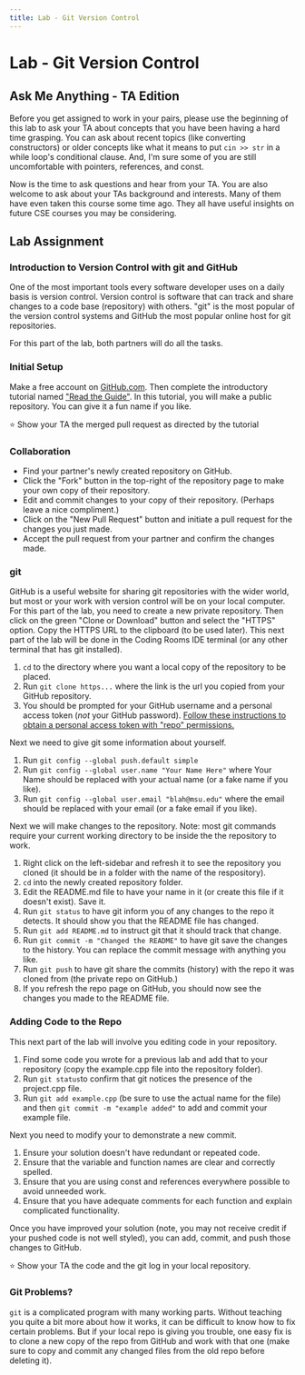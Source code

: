 ```yaml
---
title: Lab - Git Version Control
---
```


# Lab - Git Version Control

## Ask Me Anything - TA Edition

Before you get assigned to work in your pairs, please use the beginning of this lab to ask your TA about concepts that you have been having a hard time grasping. You can ask about recent topics (like converting constructors) or older concepts like what it means to put `cin >> str` in a while loop's conditional clause. And, I'm sure some of you are still uncomfortable with pointers, references, and const.

Now is the time to ask questions and hear from your TA. You are also welcome to ask about your TAs background and interests. Many of them have even taken this course some time ago. They all have useful insights on future CSE courses you may be considering.

## Lab Assignment

### Introduction to Version Control with git and GitHub
One of the most important tools every software developer uses on a daily basis is version control.
Version control is software that can track and share changes to a code base (repository) with others.
"git" is the most popular of the version control systems and GitHub the most popular online host for git repositories.  

For this part of the lab, both partners will do all the tasks.

### Initial Setup
Make a free account on <a href="https://github.com/">GitHub.com</a>. 
Then complete the introductory tutorial named  <a href="https://guides.github.com/activities/hello-world/">"Read the Guide"</a>.
In this tutorial, you will make a public repository. You can give it a fun name if you like.

⭐ Show your TA the merged pull request as directed by the tutorial

### Collaboration

* Find your partner's newly created repository on GitHub.
* Click the "Fork" button in the top-right of the repository page to make your own copy of their repository.
* Edit and commit changes to your copy of their repository. (Perhaps leave a nice compliment.) 
* Click on the "New Pull Request" button and initiate a pull request for the changes you just made.
* Accept the pull request from your partner and confirm the changes made.


### git
GitHub is a useful website for sharing git repositories with the wider world, but most or your work with version control will be on your local computer.
For this part of the lab, you need to create a new private repository.
Then click on the green "Clone or Download" button and select the "HTTPS" option. Copy the HTTPS URL to the clipboard (to be used later).
This next part of the lab will be done in the Coding Rooms IDE terminal (or any other terminal that has git installed).

1. `cd` to the directory where you want a local copy of the repository to be placed.
2. Run `git clone https...` where the link is the url you copied from your GitHub repository.
3. You should be prompted for your GitHub username and a personal access token (_not_ your GitHub password). [Follow these instructions to obtain a personal access token with "repo" permissions.](https://docs.github.com/en/authentication/keeping-your-account-and-data-secure/creating-a-personal-access-token)

Next we need to give git some information about yourself.

1. Run `git config --global push.default simple`
2. Run `git config --global user.name "Your Name Here"` where Your Name should be replaced with your actual name (or a fake name if you like).
3. Run `git config --global user.email "blah@msu.edu"` where the email should be replaced with your email (or a fake email if you like).

Next we will make changes to the repository. Note: most git commands require your current working directory to be inside the the repository to work.

1. Right click on the left-sidebar and refresh it to see the repository you cloned (it should be in a folder with the name of the respository).
2. `cd` into the newly created repository folder.
3. Edit the README.md file to have your name in it (or create this file if it doesn't exist). Save it.
4. Run `git status` to have git inform you of any changes to the repo it detects. It should show you that the README file has changed.
5. Run `git add README.md` to instruct git that it should track that change.
6. Run `git commit -m "Changed the README"` to have git save the changes to the history. You can replace the commit message with anything you like.
7. Run `git push` to have git share the commits (history) with the repo it was cloned from (the private repo on GitHub.)
8. If you refresh the repo page on GitHub, you should now see the changes you made to the README file.


### Adding Code to the Repo
This next part of the lab will involve you editing code in your repository.

1. Find some code you wrote for a previous lab and add that to your repository (copy the example.cpp file into the repository folder).
2. Run `git status`to confirm that git notices the presence of the project.cpp file.
3. Run `git add example.cpp` (be sure to use the actual name for the file) and then `git commit -m "example added"` to add and commit your example file.

Next you need to modify your to demonstrate a new commit.

1. Ensure your solution doesn't have redundant or repeated code.
2. Ensure that the variable and function names are clear and correctly spelled.
3. Ensure that you are using const and references everywhere possible to avoid unneeded work.
4. Ensure that you have adequate comments for each function and explain complicated functionality.

Once you have improved your solution (note, you may not receive credit if your pushed code is not well styled), you can add, commit, and push those changes to GitHub. 

⭐ Show your TA the code and the git log in your local repository.

### Git Problems?
`git` is a complicated program with many working parts. 
Without teaching you quite a bit more about how it works, it can be difficult to know how to fix certain problems.
But if your local repo is giving you trouble, one easy fix is to clone a new copy of the repo from GitHub and work with that one (make sure to copy and commit any changed files from the old repo before deleting it).


<!--


<h3>The Problem</h3>
<p>
    We are going to work on making our own classes with private data members and special accessors.
    We are going to build a Circular Buffer class,
    a common data structure with well known accessors.
</p>

<h3>Some Background</h3>
<p>
    Our Circular Buffer will be a data structure that stores <code>long</code> values.
    A Circular Buffer is a fixed size FIFO (First In, First Out) data structure.
    It is essentially a line (a queue).
    First thing added (the READ position in the diagram) is the first thing read.
    The next thing added is at the WRITE position.
    It is the last thing added, the last thing read.
    The underlying data structure for this approach has a fixed size data structure.
    It can become empty, it can become full.
    It does not grow or shrink in size over the course of the run of the program.
</p>
<img src="https://i.stack.imgur.com/qmPQ6.png" alt="">
<p>
    Things you can do with your Circular Buffer:
</p>
<ul>
    <li>
        You can add to the Circular Buffer. An element is added at the write position.
        The write position is then advanced.
    </li>
    <li>
        You can remove an element. The element at the read position is removed.
        The read position is then advanced.
    </li>
    <li>You can test if it is full.</li>
    <li>You can test if it is empty.</li>
</ul>

<h3>Your Tasks</h3>
<p>We are going to make a <code>CircBuf</code> class with these characteristics and test it.</p>

<h4>The Class</h4>
<p>
    The <code>CircBuff</code> class will have an underlying data member of your choice called
    <code>buffer</code> (a vector, a deque) of fixed size.
    This is a private data member, which will represent the underlying data array.
    <code>buffer</code> is private, you cannot access it from a main program using the class.
    Overall, we have 5 underlying elements in the <code>CircBuf</code>. Their need will be shown below.
</p>
<ul>
    <li>size (the maximum size of the buffer)</li>
    <li>count (the number of active elements in the buffer)</li>
    <li>front (an index to the next element that will be read)</li>
    <li>back (an index to where the next element will be written)</li>
    <li>buffer (series of longs)</li>
</ul>

<h4>Interface, circbuf.h file</h4>
<ul>
    <li><code>CircBuf</code> constructor, one argument, the <b>fixed size</b> buffer of <code>long</code>.
        <ul>
            <li>takes a default of 10, thus allowing for a default constructor.</li>
        </ul>
    </li>
    <li>
        <code>long pop_front()</code> member function, no parameters
        <ul>
            <li>if <code>CircBuf</code> is not empty, returns the <code>long</code> indexed by front and then advances front by one.</li>
            <li>if the <code>CircBuf</code> is empty, throws a <code>runtime_error</code>, <em>see the notes below about this</em>.</li>
        </ul>
        <p>
            <img src="Red_star.svg" style="width:1cm">
            Show your TA your completed <code>pop_front</code> method.
        </p>
    </li>
    <li>
        <code>bool remove()</code> member function, no parameters
        <ul>
            <li>if <code>CircBuf</code> is not empty, advances front by one and returns true.</li>
            <li>if the <code>CircBuf</code> is empty, returns false.</li>
        </ul>
    </li>
    <li>
        <code>bool add(long)</code> member function, single long parameter
        <ul>
            <li>
                if <code>CircBuf</code> is not full, places the parameter in <code>buffer</code> at the index indicated by <code>back</code>,
                advances the <code>back</code> by one and returns true.
            </li>
            <li>if <code>CircBuf</code> is full, returns false.</li>
        </ul>
    </li>
    <li>
        <code>bool empty()</code> member function, no parameters
        <ul>
            <li>returns true if the <code>CircBuf</code> is empty, false otherwise.</li>
        </ul>
    </li>
    <li>
        <code>bool full()</code> member function, no parameters
        <ul>
            <li>returns true if the <code>CircBuf</code> is full, false otherwise.</li>
        </ul>
    </li>
    <li>
        <code>ostream& operator<<(ostream &out, const CircBuf &cb)</code> This is a <b>friend</b> function (not a member).
        It prints the underlying buffer array and other elements of the class. Example output:
        <pre>
DUMP Front:0, Back:4, Cnt:2
1, 2, 1, 2,
</pre>
    </li>
</ul>

<h4>Implementation, circbuf.cpp</h4>
<p>
    There are a number of ways to implement this data structure.
    The important thing to note is the circular nature of the buffer.
    The two indices: <code>front</code> (where elements are read from) and <code>back</code> (where elements are added).
    They can wrap around the buffer like we have done with clock arithmetic:
</p>
<ul>
    <li>
        if <code>back</code> goes past the last index of the data structure,
        it "wraps around" to the first index using the modulus operator (%) based on the fixed buffer size
    </li>
    <li>the same is true for <code>front</code></li>
    <li>in this way you can keep reusing the underlying buffer.</li>
</ul>
<img src="lab10/indicies.png">

<h3>Notes</h3>
<ul>
    <li><code>front == back</code> in two situations: full and empty. How to differentiate full from empty?</li>
<li>
    We talked about handling exceptions, but here is a reminder:
<ul>
    <li>you <code>#include&lt;stdexcept></code></li>
    <li>to use a particular error, you <code>using std::runtime_error;</code></li>
    <li>
        The C++ keyword is <code>throw</code>.
        When you throw an exception you are telling C++ and error occurred.
        That is, you have detected an error condition and are indicating the error to C++.
        You may or may not have a catcher on the other side to deal with the error,
        but that is not the focus today.
    </li>
    <li>
        If you try to access the front of an empty <code>CircBuf</code>, you should:
        <ul>
            <li><code>throw runtime_error("Accessing an empty Circular Buffer");</code></li>
        </ul>
    </li>
    <li>There are a couple of predefined errors in C++, one is a <code>runtime_error</code>. That is as good as any other for this case.</li>
    <li>
        When you <code>throw</code> the error,
        you are actually making an instance of the <code>runtime_error</code> class.
        The constructor can take a string argument which is stored in the error and can be used to help sort out the error.
    </li>
    <li>
        There is an example of a catch (how to deal with an error) in the "main.cpp" if you want to see how it works.
    </li>
</ul>
</li>
</ul>

<h3>Test</h3>
<p>
    Implement your class and get it to run with the provided <a href="lab10/main.cpp">main.cpp</a>.
    You output should look exactly like the following:
</p>
<pre>
Front:1
DUMP Front:1, Back:2, Cnt:1
1, 2, 0, 0,

Front:2
Empty?:true
DUMP Front:2, Back:2, Cnt:0
1, 2, 0, 0,

Add 4 elements
DUMP Front:2, Back:2, Cnt:4
29, 30, 27, 28,

Remove all elements
Elements removed:
27, 28, 29, 30,
DUMP Front:2, Back:2, Cnt:0
29, 30, 27, 28,

Fill er up
Full?: true
DUMP Front:2, Back:2, Cnt:4
4, 9, 0, 1,
Drain it
Empty?:true
Yo, cannot access an empty buffer. Real error msg follows
Accessing an empty Circular Buffer</pre>
<p>
    <img src="Red_star.svg" style="width:1cm">
    Show your TA when you complete this portion of the lab.
</p>

<h3>More Overloading</h3>
<ul>
    <li>
        <p>
            It might seem a little odd, but you could overload the <code>+</code> operator to place the next element
            in the buffer (a different way to do add). It would have to allow statements like the following.
        </p>
        <pre>
cb = cb + 5;
cb = 5 + cb;</pre>
        <p>
            In this case, the operator would make a new CircBuf,
            with the element added to the end.
            Thus this would be the addition of a CircBuf and a long.
        </p>
        <p>
            What to do for the fixed size of the newly made CircBuf?
            You could make the new buffer a straight copy of cb and throw an error
            if it exceeds the size. If not big enough, you could also make it one bigger.
            Which would be better?
        </p>
    </li>
    <li>
        <p>
            If you are <b>really</b> bored, you could create the addition of two CircBuf.
            It would take the two contents and combine them. Order here would be important
            (contents of the lhs first followed by the rhs).
        </p>
        <pre>
cb = cb + another_buff  # cb contents first, another_buf second
cb = another_buf + cb   # another_buf contents first, cb second</pre>
        <p>
            Again, what to do with the fixed size of the returned buffer?
            This is a tougher call. It seems likely that the combined buffers could be too big
            (bigger than either of the two argument CircBufs).
            Should we throw an error or make the new CircBuf big enough to hold the result?
            Interesting problem.
        </p>
    </li>
</ul>
<p>See, class design can be lots of fun!?</p>
<p>
    <img src="Red_star.svg" style="width:1cm">
    Show your TA when you complete the lab.
</p>


-->


